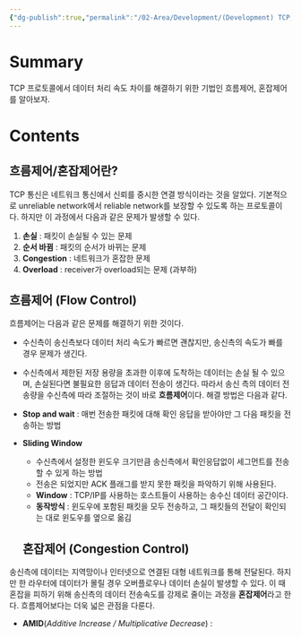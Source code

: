 ```yaml
---
{"dg-publish":true,"permalink":"/02-Area/Development/(Development) TCP,IP 흐름제어 & 혼잡제어/","tags":["Area/Development"],"noteIcon":"","created":"2025-01-05T15:54:46.000+09:00","updated":"2025-04-07T23:13:20.165+09:00"}
---
```



# Summary

TCP 프로토콜에서 데이터 처리 속도 차이를 해결하기 위한 기법인 흐름제어, 혼잡제어를 알아보자.
# Contents

## 흐름제어/혼잡제어란?

TCP 통신은 네트워크 통신에서 신뢰를 중시한 연결 방식이라는 것을 알았다. 기본적으로 unreliable network에서 reliable network를 보장할 수 있도록 하는 프로토콜이다. 하지만 이 과정에서 다음과 같은 문제가 발생할 수 있다.

1. **손실** : 패킷이 손실될 수 있는 문제
2. **순서 바뀜** : 패킷의 순서가 바뀌는 문제
3. **Congestion** : 네트워크가 혼잡한 문제
4. **Overload** : receiver가 overload되는 문제 (과부하)

## 흐름제어 (Flow Control)

흐름제어는 다음과 같은 문제를 해결하기 위한 것이다.
- 수신측이 송신측보다 데이터 처리 속도가 빠르면 괜찮지만, 송신측의 속도가 빠를 경우 문제가 생긴다.
- 수신측에서 제한된 저장 용량을 초과한 이후에 도착하는 데이터는 손실 될 수 있으며, 손실된다면 불필요한 응답과 데이터 전송이 생긴다.
따라서 송신 측의 데이터 전송량을 수신측에 따라 조절하는 것이 바로 **흐름제어**이다. 해결 방법은 다음과 같다.

- **Stop and wait** : 매번 전송한 패킷에 대해 확인 응답을 받아야만 그 다음 패킷을 전송하는 방법
- **Sliding Window**
    - 수신측에서 설정한 윈도우 크기만큼 송신측에서 확인응답없이 세그먼트를 전송할 수 있게 하는 방법
    - 전송은 되었지만 ACK 플래그를 받지 못한 패킷을 파악하기 위해 사용된다.
    - **Window** : TCP/IP를 사용하는 호스트들이 사용하는 송수신 데이터 공간이다.
    - **동작방식** : 윈도우에 포함된 패킷을 모두 전송하고, 그 패킷들의 전달이 확인되는 대로 윈도우를 옆으로 옮김
    ## 혼잡제어 (Congestion Control)

송신측에 데이터는 지역망이나 인터넷으로 연결된 대형 네트워크를 통해 전달된다. 하지만 한 라우터에 데이터가 몰릴 경우 오버플로우나 데이터 손실이 발생할 수 있다. 이 때 혼잡을 피하기 위해 송신측의 데이터 전송속도를 강제로 줄이는 과정을 **혼잡제어**라고 한다. 흐름제어보다는 더욱 넓은 관점을 다룬다.

- **AMID**(*Additive Increase / Multiplicative Decrease*) :
